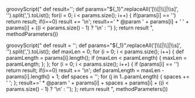 groovyScript("
def result='';
def params=\"${_1}\".replaceAll('[\\\\[|\\\\]|\\\\s]', '').split(',').toList(); 
for(i = 0; i < params.size(); i++) {
    if(params[i] == '') return result;
    if(i==0) result += '\\n'; 
    result+=' * @param ' + params[i] + ' ' + params[i] + ((i < params.size() - 1) ?  '\\n' : '')
    }; 
    return result
    ", methodParameters())

groovyScript("
def result = '';
def params=\"${_1}\".replaceAll('[\\\\[|\\\\]|\\\\s]', '').split(',').toList();
def maxLen = 0;
for (i = 0; i < params.size(); i++) {
    def paramLength = params[i].length();
    if (maxLen < paramLength) {
        maxLen = paramLength;
    };
};
for (i = 0; i < params.size(); i++) {
    if (params[i] == '') return result;
    if(i==0) result += '\\n'; 
    def paramLength = maxLen - params[i].length() + 1;
    def spaces = '';
    for (j in 1..paramLength) {
        spaces += ' ';
    };
    result+=' * @param ' + params[i] + spaces + params[i] + ((i < params.size() - 1) ?  '\\n' : '');
};
return result
", methodParameters())